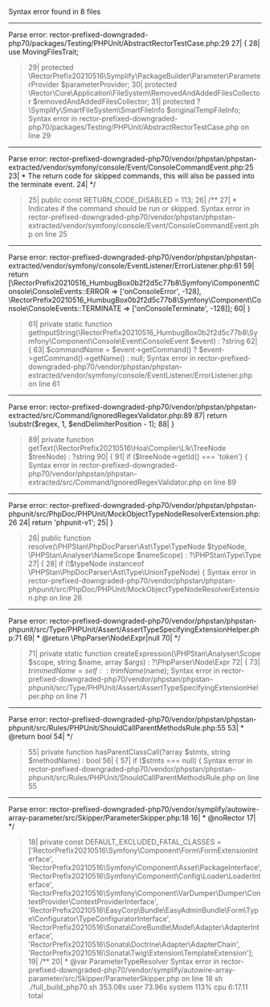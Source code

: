 Syntax error found in 8 files

------------------------------------------------------------
Parse error: rector-prefixed-downgraded-php70/packages/Testing/PHPUnit/AbstractRectorTestCase.php:29
    27| {
    28|     use MovingFilesTrait;
  > 29|     protected \RectorPrefix20210516\Symplify\PackageBuilder\Parameter\ParameterProvider $parameterProvider;
    30|     protected \Rector\Core\Application\FileSystem\RemovedAndAddedFilesCollector $removedAndAddedFilesCollector;
    31|     protected ?\Symplify\SmartFileSystem\SmartFileInfo $originalTempFileInfo;
Syntax error in rector-prefixed-downgraded-php70/packages/Testing/PHPUnit/AbstractRectorTestCase.php on line 29
------------------------------------------------------------
Parse error: rector-prefixed-downgraded-php70/vendor/phpstan/phpstan-extracted/vendor/symfony/console/Event/ConsoleCommandEvent.php:25
    23|      * The return code for skipped commands, this will also be passed into the terminate event.
    24|      */
  > 25|     public const RETURN_CODE_DISABLED = 113;
    26|     /**
    27|      * Indicates if the command should be run or skipped.
Syntax error in rector-prefixed-downgraded-php70/vendor/phpstan/phpstan-extracted/vendor/symfony/console/Event/ConsoleCommandEvent.php on line 25
------------------------------------------------------------
Parse error: rector-prefixed-downgraded-php70/vendor/phpstan/phpstan-extracted/vendor/symfony/console/EventListener/ErrorListener.php:61
    59|         return [\RectorPrefix20210516\_HumbugBox0b2f2d5c77b8\Symfony\Component\Console\ConsoleEvents::ERROR => ['onConsoleError', -128], \RectorPrefix20210516\_HumbugBox0b2f2d5c77b8\Symfony\Component\Console\ConsoleEvents::TERMINATE => ['onConsoleTerminate', -128]];
    60|     }
  > 61|     private static function getInputString(\RectorPrefix20210516\_HumbugBox0b2f2d5c77b8\Symfony\Component\Console\Event\ConsoleEvent $event) : ?string
    62|     {
    63|         $commandName = $event->getCommand() ? $event->getCommand()->getName() : null;
Syntax error in rector-prefixed-downgraded-php70/vendor/phpstan/phpstan-extracted/vendor/symfony/console/EventListener/ErrorListener.php on line 61
------------------------------------------------------------
Parse error: rector-prefixed-downgraded-php70/vendor/phpstan/phpstan-extracted/src/Command/IgnoredRegexValidator.php:89
    87|         return \substr($regex, 1, $endDelimiterPosition - 1);
    88|     }
  > 89|     private function getText(\RectorPrefix20210516\Hoa\Compiler\Llk\TreeNode $treeNode) : ?string
    90|     {
    91|         if ($treeNode->getId() === 'token') {
Syntax error in rector-prefixed-downgraded-php70/vendor/phpstan/phpstan-extracted/src/Command/IgnoredRegexValidator.php on line 89
------------------------------------------------------------
Parse error: rector-prefixed-downgraded-php70/vendor/phpstan/phpstan-phpunit/src/PhpDoc/PHPUnit/MockObjectTypeNodeResolverExtension.php:26
    24|         return 'phpunit-v1';
    25|     }
  > 26|     public function resolve(\PHPStan\PhpDocParser\Ast\Type\TypeNode $typeNode, \PHPStan\Analyser\NameScope $nameScope) : ?\PHPStan\Type\Type
    27|     {
    28|         if (!$typeNode instanceof \PHPStan\PhpDocParser\Ast\Type\UnionTypeNode) {
Syntax error in rector-prefixed-downgraded-php70/vendor/phpstan/phpstan-phpunit/src/PhpDoc/PHPUnit/MockObjectTypeNodeResolverExtension.php on line 26
------------------------------------------------------------
Parse error: rector-prefixed-downgraded-php70/vendor/phpstan/phpstan-phpunit/src/Type/PHPUnit/Assert/AssertTypeSpecifyingExtensionHelper.php:71
    69|      * @return \PhpParser\Node\Expr|null
    70|      */
  > 71|     private static function createExpression(\PHPStan\Analyser\Scope $scope, string $name, array $args) : ?\PhpParser\Node\Expr
    72|     {
    73|         $trimmedName = self::trimName($name);
Syntax error in rector-prefixed-downgraded-php70/vendor/phpstan/phpstan-phpunit/src/Type/PHPUnit/Assert/AssertTypeSpecifyingExtensionHelper.php on line 71
------------------------------------------------------------
Parse error: rector-prefixed-downgraded-php70/vendor/phpstan/phpstan-phpunit/src/Rules/PHPUnit/ShouldCallParentMethodsRule.php:55
    53|      * @return bool
    54|      */
  > 55|     private function hasParentClassCall(?array $stmts, string $methodName) : bool
    56|     {
    57|         if ($stmts === null) {
Syntax error in rector-prefixed-downgraded-php70/vendor/phpstan/phpstan-phpunit/src/Rules/PHPUnit/ShouldCallParentMethodsRule.php on line 55
------------------------------------------------------------
Parse error: rector-prefixed-downgraded-php70/vendor/symplify/autowire-array-parameter/src/Skipper/ParameterSkipper.php:18
    16|      * @noRector
    17|      */
  > 18|     private const DEFAULT_EXCLUDED_FATAL_CLASSES = ['RectorPrefix20210516\\Symfony\\Component\\Form\\FormExtensionInterface', 'RectorPrefix20210516\\Symfony\\Component\\Asset\\PackageInterface', 'RectorPrefix20210516\\Symfony\\Component\\Config\\Loader\\LoaderInterface', 'RectorPrefix20210516\\Symfony\\Component\\VarDumper\\Dumper\\ContextProvider\\ContextProviderInterface', 'RectorPrefix20210516\\EasyCorp\\Bundle\\EasyAdminBundle\\Form\\Type\\Configurator\\TypeConfiguratorInterface', 'RectorPrefix20210516\\Sonata\\CoreBundle\\Model\\Adapter\\AdapterInterface', 'RectorPrefix20210516\\Sonata\\Doctrine\\Adapter\\AdapterChain', 'RectorPrefix20210516\\Sonata\\Twig\\Extension\\TemplateExtension'];
    19|     /**
    20|      * @var ParameterTypeResolver
Syntax error in rector-prefixed-downgraded-php70/vendor/symplify/autowire-array-parameter/src/Skipper/ParameterSkipper.php on line 18
sh ./full_build_php70.sh  353.08s user 73.96s system 113% cpu 6:17.11 total